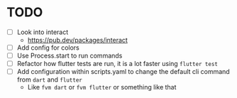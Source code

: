 # TODO

- [ ] Look into interact
  - <https://pub.dev/packages/interact>
- [ ] Add config for colors
- [ ] Use Process.start to run commands
- [ ] Refactor how flutter tests are run, it is a lot faster using `flutter test`
- [ ] Add configuration within scripts.yaml to change the default cli command from `dart` and `flutter`
  - Like `fvm dart` or `fvm flutter` or something like that
